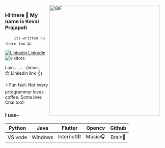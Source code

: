 <img align="right" alt="GIF" src="https://i.postimg.cc/6QJdNmR3/giphy.gif" width="360"/>

### Hi there 👋 My name is Keval Prajapati
        its written 👈 there too 😁.

[![Linkedin](https://i.stack.imgur.com/gVE0j.png) LinkedIn](https://www.linkedin.com/in/keval-prajapati-7112771a6/)&nbsp; ![visitors](https://hit-badger.glitch.me/badge?page_id=kevalprajapati.id)

<!--
**kevalprajapati/kevalprajapati** is a ✨ _special_ ✨ repository because its `README.md` (this file) appears on your GitHub profile.

Here are some ideas to get you started:

- 🔭 I’m currently working on ...
- 🌱 I’m currently learning ...
- 👯 I’m looking to collaborate on ...
- 🤔 I’m looking for help with ...
- 💬 Ask me about ...    ![](https://github-readme-stats.vercel.app/api?username=bhav09&show_icons=true&line_height=30)
- 📫 How to reach me: ...
- 😄 Pronouns: ...
- ⚡ Fun fact: ...

-->

I am......... (hmm..😊,Linkedin link ☝)

⚡ Fun fact: Not every prtogrammer loves coffee. Some love Chai too!!


### I use-


| Python | Java | Flutter | Opencv | Github |
| :---: | :---: | :---: | :---: | :---: |
| VS vode | Windows | Internet🕸 | Music🎧 | Brain🧠|



